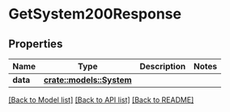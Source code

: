 # GetSystem200Response

## Properties

Name | Type | Description | Notes
------------ | ------------- | ------------- | -------------
**data** | [**crate::models::System**](System.md) |  | 

[[Back to Model list]](../README.md#documentation-for-models) [[Back to API list]](../README.md#documentation-for-api-endpoints) [[Back to README]](../README.md)



